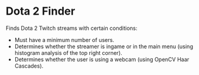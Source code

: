 # Dota 2 Finder

Finds Dota 2 Twitch streams with certain conditions:

- Must have a minimum number of users.
- Determines whether the streamer is ingame or in the main menu (using histogram analysis of the top right corner).
- Determines whether the user is using a webcam (using OpenCV Haar Cascades).
